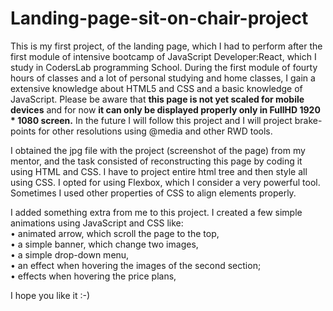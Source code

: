# Landing-page-sit-on-chair-project
This is my first project, of the landing page, which I had to perform after the first module of intensive bootcamp of JavaScript Developer:React, which I study in CodersLab programming School. During the first module of fourty hours of classes and a lot of personal studying and home classes, I gain a extensive knowledge about HTML5 and CSS and a basic knowledge of JavaScript. Please be aware that <b>this page is not yet scaled for mobile devices</b> and for now <b>it can only be displayed properly only in FullHD 1920 * 1080 screen.</b> In the future I will follow this project and I will project brake-points for other resolutions using @media and other RWD tools.

I obtained the jpg file with the project (screenshot of the page) from my mentor, and the task consisted of reconstructing this page by coding it using HTML and CSS. I have to project entire html tree and then style all using CSS. I opted for using Flexbox, which I consider a very powerful tool. Sometimes I used other properties of CSS to align elements properly.

I added something extra from me to this project. I created a few simple animations using JavaScript and CSS like:<br>
    • animated arrow, which scroll the page to the top,<br>
    • a simple banner, which change two images,<br>
    • a simple drop-down menu,<br>
    • an effect when hovering the images of the second section;<br>
    • effects when hovering the price plans,<br>


I hope you like it :-)
